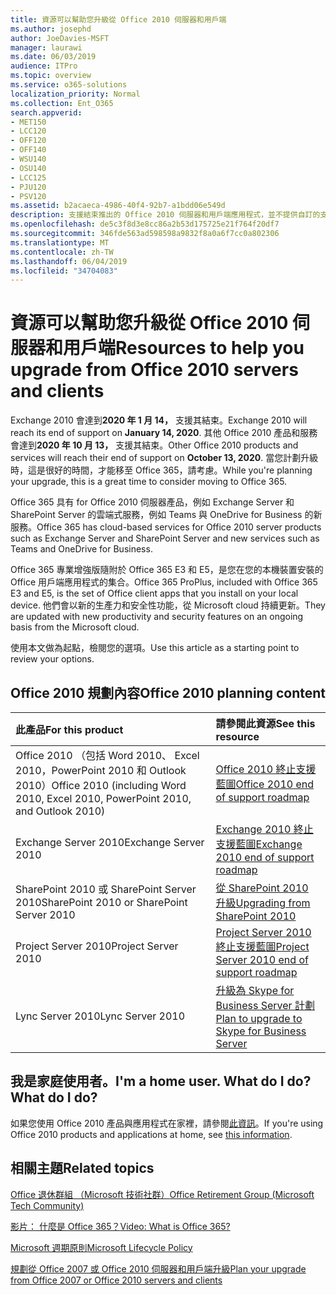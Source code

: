 ```yaml
---
title: 資源可以幫助您升級從 Office 2010 伺服器和用戶端
ms.author: josephd
author: JoeDavies-MSFT
manager: laurawi
ms.date: 06/03/2019
audience: ITPro
ms.topic: overview
ms.service: o365-solutions
localization_priority: Normal
ms.collection: Ent_O365
search.appverid:
- MET150
- LCC120
- OFF120
- OFF140
- WSU140
- OSU140
- LCC125
- PJU120
- PSV120
ms.assetid: b2acaeca-4986-40f4-92b7-a1bdd06e549d
description: 支援結束推出的 Office 2010 伺服器和用戶端應用程式，並不提供自訂的支援協議。 使用本文來啟動現在規劃您的升級。
ms.openlocfilehash: de5c3f8d3e8cc86a2b53d175725e21f764f20df7
ms.sourcegitcommit: 346fde563ad598598a9832f8a0a6f7cc0a802306
ms.translationtype: MT
ms.contentlocale: zh-TW
ms.lasthandoff: 06/04/2019
ms.locfileid: "34704083"
---
```

# <a name="resources-to-help-you-upgrade-from-office-2010-servers-and-clients"></a><span data-ttu-id="5e0c2-104">資源可以幫助您升級從 Office 2010 伺服器和用戶端</span><span class="sxs-lookup"><span data-stu-id="5e0c2-104">Resources to help you upgrade from Office 2010 servers and clients</span></span>

<span data-ttu-id="5e0c2-105">Exchange 2010 會達到**2020 年 1 月 14，** 支援其結束。</span><span class="sxs-lookup"><span data-stu-id="5e0c2-105">Exchange 2010 will reach its end of support on **January 14, 2020**.</span></span> <span data-ttu-id="5e0c2-106">其他 Office 2010 產品和服務會達到**2020 年 10 月 13，** 支援其結束。</span><span class="sxs-lookup"><span data-stu-id="5e0c2-106">Other Office 2010 products and services will reach their end of support on **October 13, 2020**.</span></span> <span data-ttu-id="5e0c2-107">當您計劃升級時，這是很好的時間，才能移至 Office 365，請考慮。</span><span class="sxs-lookup"><span data-stu-id="5e0c2-107">While you're planning your upgrade, this is a great time to consider moving to Office 365.</span></span> 

<span data-ttu-id="5e0c2-108">Office 365 具有 for Office 2010 伺服器產品，例如 Exchange Server 和 SharePoint Server 的雲端式服務，例如 Teams 與 OneDrive for Business 的新服務。</span><span class="sxs-lookup"><span data-stu-id="5e0c2-108">Office 365 has cloud-based services for Office 2010 server products such as Exchange Server and SharePoint Server and new services such as Teams and OneDrive for Business.</span></span> 

<span data-ttu-id="5e0c2-109">Office 365 專業增強版隨附於 Office 365 E3 和 E5，是您在您的本機裝置安裝的 Office 用戶端應用程式的集合。</span><span class="sxs-lookup"><span data-stu-id="5e0c2-109">Office 365 ProPlus, included with Office 365 E3 and E5, is the set of Office client apps that you install on your local device.</span></span> <span data-ttu-id="5e0c2-110">他們會以新的生產力和安全性功能，從 Microsoft cloud 持續更新。</span><span class="sxs-lookup"><span data-stu-id="5e0c2-110">They are updated with new productivity and security features on an ongoing basis from the Microsoft cloud.</span></span>

<span data-ttu-id="5e0c2-111">使用本文做為起點，檢閱您的選項。</span><span class="sxs-lookup"><span data-stu-id="5e0c2-111">Use this article as a starting point to review your options.</span></span>
      
## <a name="office-2010-planning-content"></a><span data-ttu-id="5e0c2-112">Office 2010 規劃內容</span><span class="sxs-lookup"><span data-stu-id="5e0c2-112">Office 2010 planning content</span></span>
  
|<span data-ttu-id="5e0c2-113">**此產品**</span><span class="sxs-lookup"><span data-stu-id="5e0c2-113">**For this product**</span></span>|<span data-ttu-id="5e0c2-114">**請參閱此資源**</span><span class="sxs-lookup"><span data-stu-id="5e0c2-114">**See this resource**</span></span>|
|:-----|:-----|
|<span data-ttu-id="5e0c2-115">Office 2010 （包括 Word 2010、 Excel 2010，PowerPoint 2010 和 Outlook 2010）</span><span class="sxs-lookup"><span data-stu-id="5e0c2-115">Office 2010 (including Word 2010, Excel 2010, PowerPoint 2010, and Outlook 2010)</span></span>  <br/> |[<span data-ttu-id="5e0c2-116">Office 2010 終止支援藍圖</span><span class="sxs-lookup"><span data-stu-id="5e0c2-116">Office 2010 end of support roadmap</span></span>](https://docs.microsoft.com/DeployOffice/office-2010-end-support-roadmap) <br/> |
|<span data-ttu-id="5e0c2-117">Exchange Server 2010</span><span class="sxs-lookup"><span data-stu-id="5e0c2-117">Exchange Server 2010</span></span>  <br/> |[<span data-ttu-id="5e0c2-118">Exchange 2010 終止支援藍圖</span><span class="sxs-lookup"><span data-stu-id="5e0c2-118">Exchange 2010 end of support roadmap</span></span>](exchange-2010-end-of-support.md) <br/> |
|<span data-ttu-id="5e0c2-119">SharePoint 2010 或 SharePoint Server 2010</span><span class="sxs-lookup"><span data-stu-id="5e0c2-119">SharePoint 2010 or SharePoint Server 2010</span></span>  <br/> |[<span data-ttu-id="5e0c2-120">從 SharePoint 2010 升級</span><span class="sxs-lookup"><span data-stu-id="5e0c2-120">Upgrading from SharePoint 2010</span></span>](upgrade-from-sharepoint-2010.md) <br/> |
|<span data-ttu-id="5e0c2-121">Project Server 2010</span><span class="sxs-lookup"><span data-stu-id="5e0c2-121">Project Server 2010</span></span> <br/> | [<span data-ttu-id="5e0c2-122">Project Server 2010 終止支援藍圖</span><span class="sxs-lookup"><span data-stu-id="5e0c2-122">Project Server 2010 end of support roadmap</span></span>](project-server-2010-end-of-support.md) <br/> |
|<span data-ttu-id="5e0c2-123">Lync Server 2010</span><span class="sxs-lookup"><span data-stu-id="5e0c2-123">Lync Server 2010</span></span> <br/> | [<span data-ttu-id="5e0c2-124">升級為 Skype for Business Server 計劃</span><span class="sxs-lookup"><span data-stu-id="5e0c2-124">Plan to upgrade to Skype for Business Server</span></span>](https://docs.microsoft.com/skypeforbusiness/plan-your-deployment/upgrade) <br/> |
    
## <a name="im-a-home-user-what-do-i-do"></a><span data-ttu-id="5e0c2-125">我是家庭使用者。</span><span class="sxs-lookup"><span data-stu-id="5e0c2-125">I'm a home user.</span></span> <span data-ttu-id="5e0c2-126">What do I do?</span><span class="sxs-lookup"><span data-stu-id="5e0c2-126">What do I do?</span></span>

<span data-ttu-id="5e0c2-127">如果您使用 Office 2010 產品與應用程式在家裡，請參閱[此資訊](plan-upgrade-previous-versions-office.md#im-a-home-user-what-do-i-do)。</span><span class="sxs-lookup"><span data-stu-id="5e0c2-127">If you're using Office 2010 products and applications at home, see [this information](plan-upgrade-previous-versions-office.md#im-a-home-user-what-do-i-do).</span></span>

## <a name="related-topics"></a><span data-ttu-id="5e0c2-128">相關主題</span><span class="sxs-lookup"><span data-stu-id="5e0c2-128">Related topics</span></span>

[<span data-ttu-id="5e0c2-129">Office 退休群組 （Microsoft 技術社群）</span><span class="sxs-lookup"><span data-stu-id="5e0c2-129">Office Retirement Group (Microsoft Tech Community)</span></span>](https://go.microsoft.com/fwlink/?linkid=842065)
  
[<span data-ttu-id="5e0c2-130">影片： 什麼是 Office 365？</span><span class="sxs-lookup"><span data-stu-id="5e0c2-130">Video: What is Office 365?</span></span>](https://support.office.com/article/847caf12-2589-452c-8aca-1c009797678b.aspx)
  
[<span data-ttu-id="5e0c2-131">Microsoft 週期原則</span><span class="sxs-lookup"><span data-stu-id="5e0c2-131">Microsoft Lifecycle Policy</span></span>](https://go.microsoft.com/fwlink/?linkid=865200)

[<span data-ttu-id="5e0c2-132">規劃從 Office 2007 或 Office 2010 伺服器和用戶端升級</span><span class="sxs-lookup"><span data-stu-id="5e0c2-132">Plan your upgrade from Office 2007 or Office 2010 servers and clients</span></span>](plan-upgrade-previous-versions-office.md)

